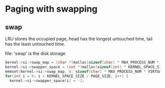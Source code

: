 # Paging with swapping
## swap
LRU stores the occupied page, head has the longest untouched time, tail has the least untouched time.

file: 'swap' is the disk storage

```c
kernel->si->swap_map = (char *)malloc(sizeof(char) * MAX_PROCESS_NUM * VIRTUAL_SPACE_SIZE / PAGE_SIZE);
kernel->si->swapper_space = (int *)malloc(sizeof(int) * KERNEL_SPACE_SIZE / PAGE_SIZE);
memset(kernel->si->swap_map, 0, sizeof(char) * MAX_PROCESS_NUM * VIRTUAL_SPACE_SIZE / PAGE_SIZE);
for(int i = 0; i < KERNEL_SPACE_SIZE / PAGE_SIZE; i++) {
  kernel->si->swapper_space[i] = -1;
```
